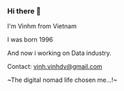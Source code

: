 ### Hi there 👋

I'm Vinhm from Vietnam

I was born 1996

And now i working on Data industry.


Contact: vinh.vinhdv@gmail.com

~The digital nomad life chosen me...!~
